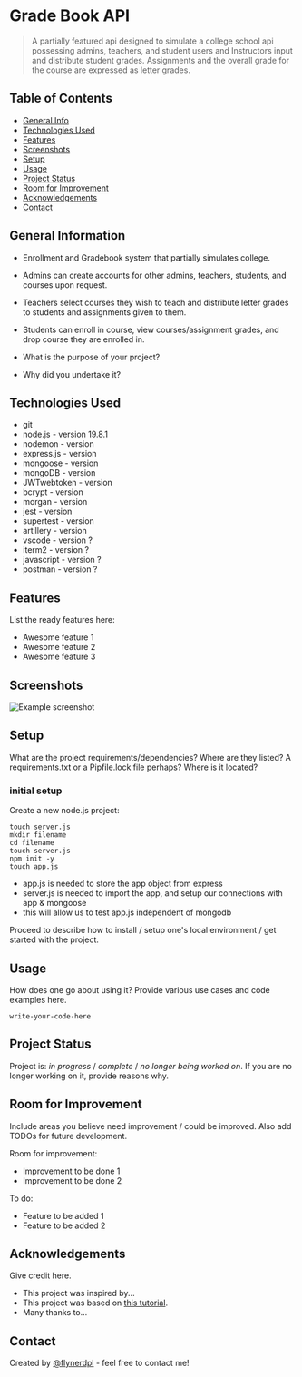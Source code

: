 # Grade Book API
> A partially featured api designed to simulate a college school api possessing admins, teachers, and student users and  Instructors input and distribute student grades. Assignments and the overall grade for the course are expressed as letter grades.

## Table of Contents
* [General Info](#general-information)
* [Technologies Used](#technologies-used)
* [Features](#features)
* [Screenshots](#screenshots)
* [Setup](#setup)
* [Usage](#usage)
* [Project Status](#project-status)
* [Room for Improvement](#room-for-improvement)
* [Acknowledgements](#acknowledgements)
* [Contact](#contact)


## General Information
- Enrollment and Gradebook system that partially simulates college.
- Admins can create accounts for other admins, teachers, students, and courses upon request.
- Teachers select courses they wish to teach and distribute letter grades to students and assignments given to them.
- Students can enroll in course, view courses/assignment grades, and drop course they are enrolled in.

- What is the purpose of your project?
- Why did you undertake it?
<!-- You don't have to answer all the questions - just the ones relevant to your project. -->


## Technologies Used
- git
- node.js - version 19.8.1 
- nodemon - version 
- express.js - version
- mongoose - version
- mongoDB - version
- JWTwebtoken - version
- bcrypt - version
- morgan - version
- jest - version
- supertest - version
- artillery - version
- vscode - version ?
- iterm2 - version ?
- javascript - version ?
- postman - version ?


## Features
List the ready features here:
- Awesome feature 1
- Awesome feature 2
- Awesome feature 3


## Screenshots
![Example screenshot](./img/screenshot.png)
<!-- If you have screenshots you'd like to share, include them here. -->


## Setup
What are the project requirements/dependencies? Where are they listed? A requirements.txt or a Pipfile.lock file perhaps? Where is it located?
### initial setup
Create a new node.js project:
```
touch server.js
mkdir filename
cd filename
touch server.js
npm init -y
touch app.js
```
- app.js is needed to store the app object from express
- server.js is needed to import the app, and setup our connections with app & mongoose
- this will allow us to test app.js independent of mongodb

Proceed to describe how to install / setup one's local environment / get started with the project.


## Usage
How does one go about using it?
Provide various use cases and code examples here.

`write-your-code-here`


## Project Status
Project is: _in progress_ / _complete_ / _no longer being worked on_. If you are no longer working on it, provide reasons why.


## Room for Improvement
Include areas you believe need improvement / could be improved. Also add TODOs for future development.

Room for improvement:
- Improvement to be done 1
- Improvement to be done 2

To do:
- Feature to be added 1
- Feature to be added 2


## Acknowledgements
Give credit here.
- This project was inspired by...
- This project was based on [this tutorial](https://www.example.com).
- Many thanks to...


## Contact
Created by [@flynerdpl](https://www.flynerd.pl/) - feel free to contact me!


<!-- Optional -->
<!-- ## License -->
<!-- This project is open source and available under the [... License](). -->

<!-- You don't have to include all sections - just the one's relevant to your project -->